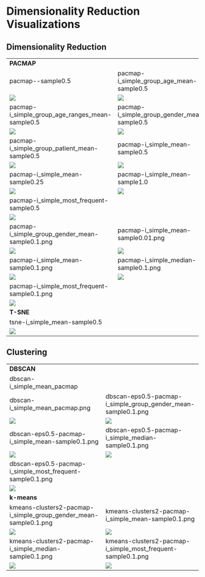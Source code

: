 # Dimensionality Reduction Visualizations

## Dimensionality Reduction

|                                                          |                                                      |
|----------------------------------------------------------|------------------------------------------------------|
| **PACMAP**                                               |                                                      |
| pacmap--sample0.5                                        | pacmap-i_simple_group_age_mean-sample0.5             |
| [![](pacmap--sample0.5.jpg)](pacmap--sample0.5.png)                               | [![](pacmap-i_simple_group_age_mean-sample0.5.jpg)](pacmap-i_simple_group_age_mean-sample0.5.png)    |
| pacmap-i_simple_group_age_ranges_mean-sample0.5          | pacmap-i_simple_group_gender_mean-sample0.5          |
| [![](pacmap-i_simple_group_age_ranges_mean-sample0.5.jpg)](pacmap-i_simple_group_age_ranges_mean-sample0.5.png) | [![](pacmap-i_simple_group_gender_mean-sample0.5.jpg)](pacmap-i_simple_group_gender_mean-sample0.5.png) |
| pacmap-i_simple_group_patient_mean-sample0.5             | pacmap-i_simple_mean-sample0.5                       |
| [![](pacmap-i_simple_group_patient_mean-sample0.5.jpg)](pacmap-i_simple_group_patient_mean-sample0.5.png)    | [![](pacmap-i_simple_mean-sample0.5.jpg)](pacmap-i_simple_mean-sample0.5.png)              |
| pacmap-i_simple_mean-sample0.25                          | pacmap-i_simple_mean-sample1.0                       |
| [![](pacmap-i_simple_mean-sample0.25.jpg)](pacmap-i_simple_mean-sample0.25.png)                 | [![](pacmap-i_simple_mean-sample1.0.jpg)](pacmap-i_simple_mean-sample1.0.png)              | 
| pacmap-i_simple_most_frequent-sample0.5                  |                                                      |
| [![](pacmap-i_simple_most_frequent-sample0.5.jpg)](pacmap-i_simple_most_frequent-sample0.5.png)         |                                                      |
| pacmap-i_simple_group_gender_mean-sample0.1.png          | pacmap-i_simple_mean-sample0.01.png                  |
| [![](pacmap-i_simple_group_gender_mean-sample0.1.jpg)](pacmap-i_simple_group_gender_mean-sample0.1.png)     | [![](pacmap-i_simple_mean-sample0.01.jpg)](pacmap-i_simple_mean-sample0.01.png)             |
| pacmap-i_simple_mean-sample0.1.png                       | pacmap-i_simple_median-sample0.1.png                 |
| [![](pacmap-i_simple_mean-sample0.1.jpg)](pacmap-i_simple_mean-sample0.1.png)                  | [![](pacmap-i_simple_median-sample0.1.jpg)](pacmap-i_simple_median-sample0.1.png)            |
| pacmap-i_simple_most_frequent-sample0.1.png              |                                                      |
| [![](pacmap-i_simple_most_frequent-sample0.1.jpg)](pacmap-i_simple_most_frequent-sample0.1.png)         |                                                      |
| **T-SNE**                                                |                                                      |
| tsne-i_simple_mean-sample0.5                             |                                                      |
| [![](tsne-i_simple_mean-sample0.5.jpg)](tsne-i_simple_mean-sample0.5.png)                    |                                                      |

## Clustering

|                                                                       |                                                                    |
|-----------------------------------------------------------------------|--------------------------------------------------------------------|
| **DBSCAN**                                                            |                                                                    |
| dbscan-i_simple_mean_pacmap                                           |                                                                    |
| dbscan-i_simple_mean_pacmap.png                                       | dbscan-eps0.5-pacmap-i_simple_group_gender_mean-sample0.1.png      |
| [![](dbscan-i_simple_mean_pacmap.jpg)](dbscan-i_simple_mean_pacmap.png)                                  | [![](dbscan-eps0.5-pacmap-i_simple_group_gender_mean-sample0.1.jpg)](dbscan-eps0.5-pacmap-i_simple_group_gender_mean-sample0.1.png) |
| dbscan-eps0.5-pacmap-i_simple_mean-sample0.1.png                      | dbscan-eps0.5-pacmap-i_simple_median-sample0.1.png                 |
| [![](dbscan-eps0.5-pacmap-i_simple_mean-sample0.1.jpg)](dbscan-eps0.5-pacmap-i_simple_mean-sample0.1.png)                 | [![](dbscan-eps0.5-pacmap-i_simple_median-sample0.1.jpg)](dbscan-eps0.5-pacmap-i_simple_median-sample0.1.png)            |
| dbscan-eps0.5-pacmap-i_simple_most_frequent-sample0.1.png             |                                                                    |
| [![](dbscan-eps0.5-pacmap-i_simple_most_frequent-sample0.1.jpg)](dbscan-eps0.5-pacmap-i_simple_most_frequent-sample0.1.png)        |                                                                    |
| **k-means**                                                           |                                                                    |
| kmeans-clusters2-pacmap-i_simple_group_gender_mean-sample0.1.png      | kmeans-clusters2-pacmap-i_simple_mean-sample0.1.png                |           
| [![](kmeans-clusters2-pacmap-i_simple_group_gender_mean-sample0.1.jpg)](kmeans-clusters2-pacmap-i_simple_group_gender_mean-sample0.1.png) | [![](kmeans-clusters2-pacmap-i_simple_mean-sample0.1.jpg)](kmeans-clusters2-pacmap-i_simple_mean-sample0.1.png)           |           
| kmeans-clusters2-pacmap-i_simple_median-sample0.1.png                 | kmeans-clusters2-pacmap-i_simple_most_frequent-sample0.1.png       |  
| [![](kmeans-clusters2-pacmap-i_simple_median-sample0.1.jpg)](kmeans-clusters2-pacmap-i_simple_median-sample0.1.png)            | [![](kmeans-clusters2-pacmap-i_simple_most_frequent-sample0.1.jpg)](kmeans-clusters2-pacmap-i_simple_most_frequent-sample0.1.png)  |  

<!--
<table>
    <tr>
        <td>
            <img src="pacmap--sample0.5.png" width=500px>
        </td>
        <td>
            <img src="pacmap-i_simple_group_age_mean-sample0.5.png" width=500px>
        </td>
    </tr>
    <tr>
        <td>
            <img src="pacmap-i_simple_group_age_ranges_mean-sample0.5.png" width=500px>
        </td>
        <td>
            <img src="pacmap-i_simple_group_gender_mean-sample0.5.png" width=500px>
        </td>
    </tr>
    <tr>
        <td>
            <img src="pacmap-i_simple_group_patient_mean-sample0.5.png" width=500px>
        </td>
        <td>
            <img src="pacmap-i_simple_mean-sample0.5.png" width=500px>
        </td>
    </tr>
    <tr>
        <td>
            <img src="pacmap-i_simple_mean-sample1.0.png" width=500px>
        </td>
        <td>
            <img src="pacmap-i_simple_most_frequent-sample0.5.png" width=500px>
        </td>
    </tr>
    <tr>
        <td>
            <img src="tsne-i_simple_mean-sample0.5.png" width=500px>
        </td>
    </tr>
</table>
-->
